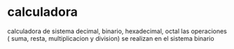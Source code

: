 # calculadora
calculadora de sistema decimal, binario, hexadecimal, octal
las operaciones ( suma, resta, multiplicacion y division) se realizan en el sistema binario
